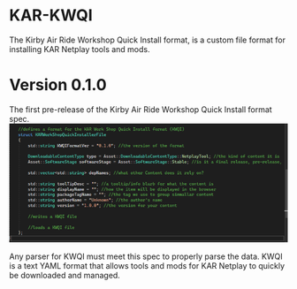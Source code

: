 # KAR-KWQI
The Kirby Air Ride Workshop Quick Install format, is a custom file format for installing KAR Netplay tools and mods.

# Version 0.1.0
The first pre-release of the Kirby Air Ride Workshop Quick Install format spec.
![0.1.0_Format_Struct](Assets/0_1_0/KWQI_Ver_0_1_0_Snapshot.png)

Any parser for KWQI must meet this spec to properly parse the data. KWQI is a text YAML format that allows tools and mods for KAR Netplay to quickly be downloaded and managed.